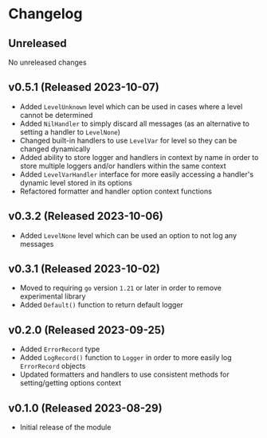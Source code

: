 # Changelog

## Unreleased

No unreleased changes

## v0.5.1 (Released 2023-10-07)

* Added `LevelUnknown` level which can be used in cases where a level cannot be determined
* Added `NilHandler` to simply discard all messages (as an alternative to setting a handler to `LevelNone`)
* Changed built-in handlers to use `LevelVar` for level so they can be changed dynamically
* Added ability to store logger and handlers in context by name in order to store multiple loggers and/or handlers within the same context
* Added `LevelVarHandler` interface for more easily accessing a handler's dynamic level stored in its options
* Refactored formatter and handler option context functions
  
## v0.3.2 (Released 2023-10-06)

* Added `LevelNone` level which can be used an option to not log any messages
  
## v0.3.1 (Released 2023-10-02)

* Moved to requiring `go` version `1.21` or later in order to remove experimental library
* Added `Default()` function to return default logger

## v0.2.0 (Released 2023-09-25)

* Added `ErrorRecord` type
* Added `LogRecord()` function to `Logger` in order to more easily log `ErrorRecord` objects
* Updated formatters and handlers to use consistent methods for setting/getting options context
  
## v0.1.0 (Released 2023-08-29)

* Initial release of the module
